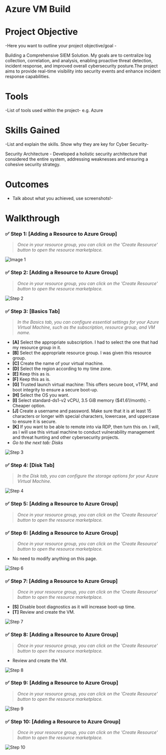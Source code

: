 # Azure VM Build

# Project Objective
-Here you want to outline your project objective/goal - 

Building a Comprehensive SIEM Solution. My goals are to centralize log collection, correlation, and analysis, enabling proactive threat detection, incident response, and improved overall cybersecurity posture.The project aims to provide real-time visibility into security events and enhance incident response capabilities.

# Tools 
-List of tools used within the project-
e.g. Azure

# Skills Gained
-List and explain the skills. Show why they are key for Cyber Security-

Security Architecture - Developed a holistic security architecture that considered the entire system, addressing weaknesses and ensuring a cohesive security strategy.

# Outcomes 
- Talk about what you achieved, use screenshots!-

# Walkthrough

### ✅ Step 1: [Adding a Resource to Azure Group]

> _Once in your resource group, you can click on the 'Create Resource' button to open the resource marketplace._
> 
![ Image 1](images/1.jpg "CREATING A NEW RESOURCE INSIDE YOUR RESOURCE GROUP")


> 
### ✅ Step 2: [Adding a Resource to Azure Group]

> _Once in your resource group, you can click on the 'Create Resource' button to open the resource marketplace._

![Step 2](images/2.jpg "Step 2 - Navigate to Resource Groups")

> 
### ✅ Step 3: [Basics Tab]

> _In the Basics tab, you can configure essential settings for your Azure Virtual Machine, such as the subscription, resource group, and VM name._
- **[A]** Select the appropriate subscription. I had to select the one that had my resource group in it.
- **[B]** Select the appropriate resource group. I was given this resource group.
- **[C]** Create the name of your virtual machine.
- **[D]** Select the region according to my time zone.
- **[E]** Keep this as is.
- **[F]** Keep this as is.
- **[G]** Trusted launch virtual machine: This offers secure boot, vTPM, and boot integrity to ensure a secure boot-up.
- **[H]** Select the OS you want.
- **[I]** Select standard-ds1-v2 vCPU, 3.5 GiB memory ($41.61/month). - Cheaper option.
- **[J]** Create a username and password. Make sure that it is at least 15 characters or longer with special characters, lowercase, and uppercase to ensure it is secure.
- **[K]** If you want to be able to remote into via RDP, then turn this on. I will, as I will use this virtual machine to conduct vulnerability management and threat hunting and other cybersecurity projects.
- _Go to the next tab: Disks_

![Step 3](images/3.jpg "Step 3 Basics Setup")


> 
### ✅ Step 4: [Disk Tab]

> _In the Disk tab, you can configure the storage options for your Azure Virtual Machine._

![Step 4](images/4.jpg "Step 4 - Click Create Resource")


> 
### ✅ Step 5: [Adding a Resource to Azure Group]

> _Once in your resource group, you can click on the 'Create Resource' button to open the resource marketplace._
<!--
![Step 5](images/5.jpg "Step 5 - Azure Marketplace Opens")
-->

> 
### ✅ Step 6: [Adding a Resource to Azure Group]

> _Once in your resource group, you can click on the 'Create Resource' button to open the resource marketplace._

- No need to modify anything on this page.
  
![Step 6](images/6.jpg "Step 6 - Search for the Resource Type")


> 
### ✅ Step 7: [Adding a Resource to Azure Group]

> _Once in your resource group, you can click on the 'Create Resource' button to open the resource marketplace._

- **[S]** Disable boot diagnostics as it will increase boot-up time.
- **[T]** Review and create the VM.

![Step 7](images/7.jpg "Step 7 - Select the Desired Resource")



> 
### ✅ Step 8: [Adding a Resource to Azure Group]

> _Once in your resource group, you can click on the 'Create Resource' button to open the resource marketplace._

-  Review and create the VM.

![Step 8](images/8.jpg "Step 8 - Fill in Configuration Details")


> 
### ✅ Step 9: [Adding a Resource to Azure Group]

> _Once in your resource group, you can click on the 'Create Resource' button to open the resource marketplace._

![Step 9](images/9.jpg "Step 9 - Confirm Resource Group and Settings")


> 
### ✅ Step 10: [Adding a Resource to Azure Group]

> _Once in your resource group, you can click on the 'Create Resource' button to open the resource marketplace._
>
![Step 10](images/10.jpg "Step 10 - Review and Create")
